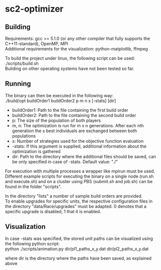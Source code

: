 # sc2-optimizer

## Building
Requirements: gcc >= 5.1.0 (or any other compiler that fully supports the C++11-standard), OpenMP, MPI  
Additional requirements for the visualization: python-matplotlib, ffmpeg  

To build the project under linux, the following script can be used:  
./scripts/build.sh  
Building on other operating systems have not been tested so far.  

## Running
The binary can then be executed in the following way:  
./build/opt buildOrder1 buildOrder2 p m n s [-stats] [dir]  

* buildOrder1: Path to the file containing the first build order
* buildOrder2: Path to the file containing the second build order
* p: The size of the population of both players
* m, n: The optimization is run for m x n generations. After each nth generation the s best individuals are exchanged between both populations
* s: Number of strategies used for the objective function evaluation
* -stats: If this argument is supplied, additional information about the optimization is gathered
* dir: Path to the directory where the additional files should be saved, can be only specified in case of -stats. Default value: "./"

For execution with multiple processes a wrapper like mpirun must be used.  
Different example scripts for executing the binary on a single node (run.sh and execute.sh) and on a cluster using PBS (submit.sh and job.sh) can be found in the folder "scripts".

In the directory "lists" a number of sample build orders are provided.  
To enable upgrades for specific units, the respective configuration files in the directory "data/Race/upgrades" must be adapted. 0 denotes that a specific upgrade is disabled, 1 that it is enabled.  

## Visualization
In case -stats was specified, the stored unit paths can be visualized using the following python script:  
python ./scripts/animation.py dir/pl1_paths_x_y.dat dir/pl2_paths_x_y.dat  

where dir is the directory where the paths have been saved, as explained above  



